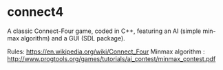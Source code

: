 # connect4
A classic Connect-Four game, coded in C++, featuring an AI (simple min-max algorithm) and a GUI (SDL package).

Rules: https://en.wikipedia.org/wiki/Connect_Four
Minmax algorithm : http://www.progtools.org/games/tutorials/ai_contest/minmax_contest.pdf
